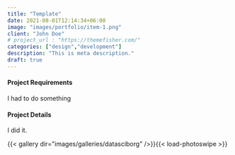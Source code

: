 ```yaml
---
title: "Template"
date: 2021-08-01T12:14:34+06:00
image: "images/portfolio/item-1.png"
client: "John Doe"
# project_url : "https://themefisher.com/"
categories: ["design","development"]
description: "This is meta description."
draft: true
---
```


#### Project Requirements

I had to do something


#### Project Details

I did it.

{{< gallery dir="images/galleries/datasciborg" />}}{{< load-photoswipe >}}